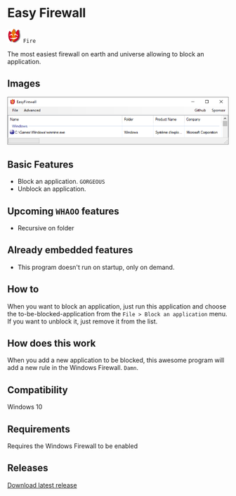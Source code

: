 # Easy Firewall #

![alt text](imgs/icon32.png) `Fire`

The most easiest firewall on earth and universe allowing to block an application.

## Images ##

![alt text](imgs/capture.png)

## Basic Features ##

- Block an application. `GORGEOUS`
- Unblock an application.

## Upcoming `WHAOO` features ##

- Recursive on folder

## Already embedded features ##

- This program doesn't run on startup, only on demand.

## How to ##

When you want to block an application, just run this application and choose the to-be-blocked-application from the `File > Block an application` menu.
If you want to unblock it, just remove it from the list.

## How does this work ##

When you add a new application to be blocked, this awesome program will add a new rule in the Windows Firewall. `Damn`.

## Compatibility ##

Windows 10

## Requirements ##

Requires the Windows Firewall to be enabled


## Releases ##

[Download latest release](https://github.com/pdulvp/easy-firewall/releases)
